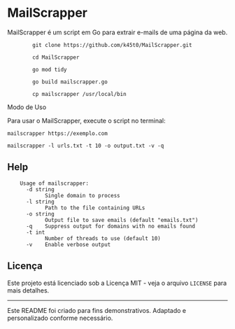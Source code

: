 <h1>MailScrapper</h1>
    <p>MailScrapper é um script em Go para extrair e-mails de uma página da web.</p>

            git clone https://github.com/k45t0/MailScrapper.git
            
            cd MailScrapper
            
            go mod tidy
            
            go build mailscrapper.go
            
            cp mailscrapper /usr/local/bin


Modo de Uso
<p>Para usar o MailScrapper, execute o script no terminal:</p>

    mailscrapper https://exemplo.com
    
    mailscrapper -l urls.txt -t 10 -o output.txt -v -q

<h2>Help</h2>

        Usage of mailscrapper:
          -d string
            	Single domain to process
          -l string
            	Path to the file containing URLs
          -o string
            	Output file to save emails (default "emails.txt")
          -q	Suppress output for domains with no emails found
          -t int
            	Number of threads to use (default 10)
          -v	Enable verbose output

 <h2>Licença</h2>
<p>Este projeto está licenciado sob a Licença MIT - veja o arquivo <code>LICENSE</code> para mais detalhes.</p>

<hr>
<p>Este README foi criado para fins demonstrativos. Adaptado e personalizado conforme necessário.</p>
</body>
</html>

